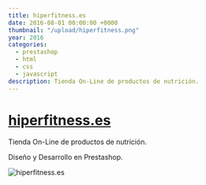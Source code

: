 ```yaml
---
title: hiperfitness.es
date: 2016-08-01 00:00:00 +0000
thumbnail: "/upload/hiperfitness.png"
year: 2016
categories:
  - prestashop
  - html
  - css
  - javascript
description: Tienda On-Line de productos de nutrición.
---
```


# [hiperfitness.es](http://hiperfitness.es/es/)

Tienda On-Line de productos de nutrición.

Diseño y Desarrollo en Prestashop.

![hiperfitness.es](/upload/hiperfitness.png)
